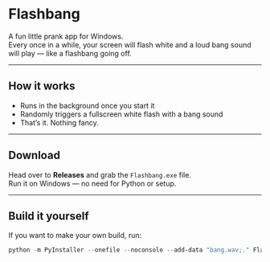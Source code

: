# Flashbang

A fun little prank app for Windows.  
Every once in a while, your screen will flash white and a loud bang sound will play — like a flashbang going off.

---

## How it works
- Runs in the background once you start it  
- Randomly triggers a fullscreen white flash with a bang sound  
- That’s it. Nothing fancy.

---

## Download
Head over to **Releases** and grab the `Flashbang.exe` file.  
Run it on Windows — no need for Python or setup.

---

## Build it yourself
If you want to make your own build, run:

```powershell
python -m PyInstaller --onefile --noconsole --add-data "bang.wav;." Flashbang.py
